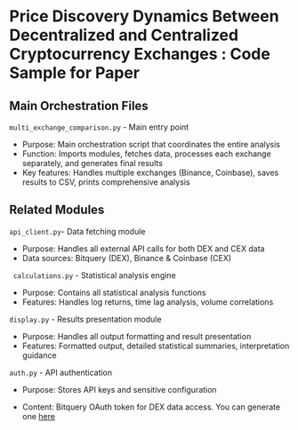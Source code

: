 # Price Discovery Dynamics Between Decentralized and Centralized Cryptocurrency Exchanges : Code Sample for Paper

## Main Orchestration Files
`multi_exchange_comparison.py` - Main entry point
- Purpose: Main orchestration script that coordinates the entire analysis
- Function: Imports modules, fetches data, processes each exchange separately, and generates final results
- Key features: Handles multiple exchanges (Binance, Coinbase), saves results to CSV, prints comprehensive analysis

## Related Modules

`api_client.py`- Data fetching module
-   Purpose: Handles all external API calls for both DEX and CEX data
-   Data sources: Bitquery (DEX), Binance & Coinbase (CEX)

` calculations.py` - Statistical analysis engine

-   Purpose: Contains all statistical analysis functions
-   Features: Handles log returns, time lag analysis, volume correlations

  `display.py` - Results presentation module

-   Purpose: Handles all output formatting and result presentation
-   Features: Formatted output, detailed statistical summaries, interpretation guidance

  
`auth.py` - API authentication

-   Purpose: Stores API keys and sensitive configuration

-   Content: Bitquery OAuth token for DEX data access. You can generate one [here](https://account.bitquery.io/user/api_v2/access_tokens)
